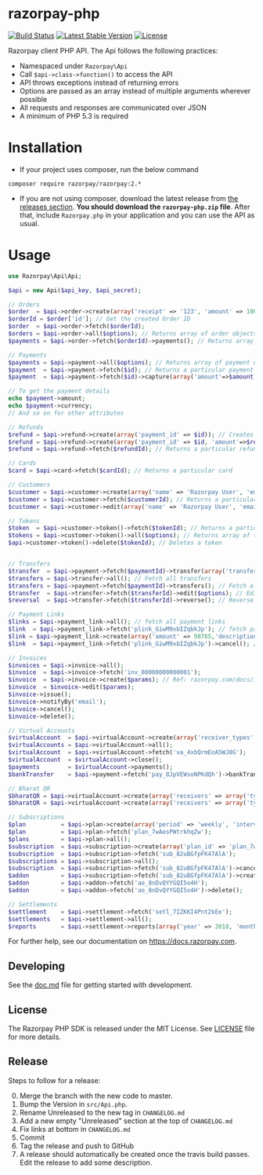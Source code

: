 # razorpay-php

[![Build Status](https://travis-ci.org/razorpay/razorpay-php.svg?branch=master)](https://travis-ci.org/razorpay/razorpay-php) [![Latest Stable Version](https://poser.pugx.org/razorpay/razorpay/v/stable.svg)](https://packagist.org/packages/razorpay/razorpay) [![License](https://poser.pugx.org/razorpay/razorpay/license.svg)](https://packagist.org/packages/razorpay/razorpay)

Razorpay client PHP API. The Api follows the following practices:

-   Namespaced under `Razorpay\Api`
-   Call `$api->class->function()` to access the API
-   API throws exceptions instead of returning errors
-   Options are passed as an array instead of multiple arguments wherever possible
-   All requests and responses are communicated over JSON
-   A minimum of PHP 5.3 is required

# Installation

-   If your project uses composer, run the below command

```
composer require razorpay/razorpay:2.*
```

-   If you are not using composer, download the latest release from [the releases section](https://github.com/razorpay/razorpay-php/releases).
    **You should download the `razorpay-php.zip` file**.
    After that, include `Razorpay.php` in your application and you can use the API as usual.

# Usage

```php
use Razorpay\Api\Api;

$api = new Api($api_key, $api_secret);

// Orders
$order  = $api->order->create(array('receipt' => '123', 'amount' => 100, 'currency' => 'INR')); // Creates order
$orderId = $order['id']; // Get the created Order ID
$order  = $api->order->fetch($orderId);
$orders = $api->order->all($options); // Returns array of order objects
$payments = $api->order->fetch($orderId)->payments(); // Returns array of payment objects against an order

// Payments
$payments = $api->payment->all($options); // Returns array of payment objects
$payment  = $api->payment->fetch($id); // Returns a particular payment
$payment  = $api->payment->fetch($id)->capture(array('amount'=>$amount)); // Captures a payment

// To get the payment details
echo $payment->amount;
echo $payment->currency;
// And so on for other attributes

// Refunds
$refund = $api->refund->create(array('payment_id' => $id)); // Creates refund for a payment
$refund = $api->refund->create(array('payment_id' => $id, 'amount'=>$refundAmount)); // Creates partial refund for a payment
$refund = $api->refund->fetch($refundId); // Returns a particular refund

// Cards
$card = $api->card->fetch($cardId); // Returns a particular card

// Customers
$customer = $api->customer->create(array('name' => 'Razorpay User', 'email' => 'customer@razorpay.com')); // Creates customer
$customer = $api->customer->fetch($customerId); // Returns a particular customer
$customer = $api->customer->edit(array('name' => 'Razorpay User', 'email' => 'customer@razorpay.com')); // Edits customer

// Tokens
$token  = $api->customer->token()->fetch($tokenId); // Returns a particular token
$tokens = $api->customer->token()->all($options); // Returns array of token objects
$api->customer->token()->delete($tokenId); // Deletes a token


// Transfers
$transfer  = $api->payment->fetch($paymentId)->transfer(array('transfers' => [ ['account' => $accountId, 'amount' => 100, 'currency' => 'INR']])); // Create transfer
$transfers = $api->transfer->all(); // Fetch all transfers
$transfers = $api->payment->fetch($paymentId)->transfers(); // Fetch all transfers created on a payment
$transfer  = $api->transfer->fetch($transferId)->edit($options); // Edit a transfer
$reversal  = $api->transfer->fetch($transferId)->reverse(); // Reverse a transfer

// Payment Links
$links = $api->payment_link->all(); // fetch all payment links
$link  = $api->payment_link->fetch('plink_GiwM9xbIZqbkJp'); // fetch payment link with id
$link = $api->payment_link->create(array('amount' => 98765,'description' => 'For XYZ purpose', 'customer' => array('email' => 'test@test.test'))); // create payment link
$link  = $api->payment_link->fetch('plink_GiwM9xbIZqbkJp')->cancel(); //cancel payment link 

// Invoices
$invoices = $api->invoice->all();
$invoice  = $api->invoice->fetch('inv_00000000000001');
$invoice  = $api->invoice->create($params); // Ref: razorpay.com/docs/invoices for request params example
$invoice  = $invoice->edit($params);
$invoice->issue();
$invoice->notifyBy('email');
$invoice->cancel();
$invoice->delete();

// Virtual Accounts
$virtualAccount  = $api->virtualAccount->create(array('receiver_types' => array('bank_account'), 'description' => 'First Virtual Account', 'notes' => array('receiver_key' => 'receiver_value')));
$virtualAccounts = $api->virtualAccount->all();
$virtualAccount  = $api->virtualAccount->fetch('va_4xbQrmEoA5WJ0G');
$virtualAccount  = $virtualAccount->close();
$payments        = $virtualAccount->payments();
$bankTransfer    = $api->payment->fetch('pay_8JpVEWsoNPKdQh')->bankTransfer();

// Bharat QR
$bharatQR = $api->virtualAccount->create(array('receivers' => array('types' => array('qr_code')), 'description' => 'First QR code', 'amount_expected' => 100, 'notes' => array('receiver_key' => 'receiver_value'))); // Create Static QR
$bharatQR = $api->virtualAccount->create(array('receivers' => array('types' => array('qr_code')), 'description' => 'First QR code', 'notes' => array('receiver_key' => 'receiver_value'))); // Create Dynamic QR

// Subscriptions
$plan          = $api->plan->create(array('period' => 'weekly', 'interval' => 1, 'item' => array('name' => 'Test Weekly 1 plan', 'description' => 'Description for the weekly 1 plan', 'amount' => 600, 'currency' => 'INR')));
$plan          = $api->plan->fetch('plan_7wAosPWtrkhqZw');
$plans         = $api->plan->all();
$subscription  = $api->subscription->create(array('plan_id' => 'plan_7wAosPWtrkhqZw', 'customer_notify' => 1, 'total_count' => 6, 'start_at' => 1495995837, 'addons' => array(array('item' => array('name' => 'Delivery charges', 'amount' => 30000, 'currency' => 'INR')))));
$subscription  = $api->subscription->fetch('sub_82uBGfpFK47AlA');
$subscriptions = $api->subscription->all();
$subscription  = $api->subscription->fetch('sub_82uBGfpFK47AlA')->cancel($options); //$options = ['cancel_at_cycle_end' => 1];
$addon         = $api->subscription->fetch('sub_82uBGfpFK47AlA')->createAddon(array('item' => array('name' => 'Extra Chair', 'amount' => 30000, 'currency' => 'INR'), 'quantity' => 2));
$addon         = $api->addon->fetch('ao_8nDvQYYGQI5o4H');
$addon         = $api->addon->fetch('ao_8nDvQYYGQI5o4H')->delete();

// Settlements
$settlement    = $api->settlement->fetch('setl_7IZKKI4Pnt2kEe');
$settlements   = $api->settlement->all();
$reports       = $api->settlement->reports(array('year' => 2018, 'month' => 2));
```

For further help, see our documentation on <https://docs.razorpay.com>.

[composer-install]: https://getcomposer.org/doc/00-intro.md#installation-linux-unix-osx

## Developing

See the [doc.md](doc.md) file for getting started with development.

## License

The Razorpay PHP SDK is released under the MIT License. See [LICENSE](LICENSE) file for more details.

## Release

Steps to follow for a release:

0.  Merge the branch with the new code to master.
1.  Bump the Version in `src/Api.php`.
1.  Rename Unreleased to the new tag in `CHANGELOG.md`
1.  Add a new empty "Unreleased" section at the top of `CHANGELOG.md`
1.  Fix links at bottom in `CHANGELOG.md`
1.  Commit
1.  Tag the release and push to GitHub
1.  A release should automatically be created once the travis build passes. Edit the release to add some description.
